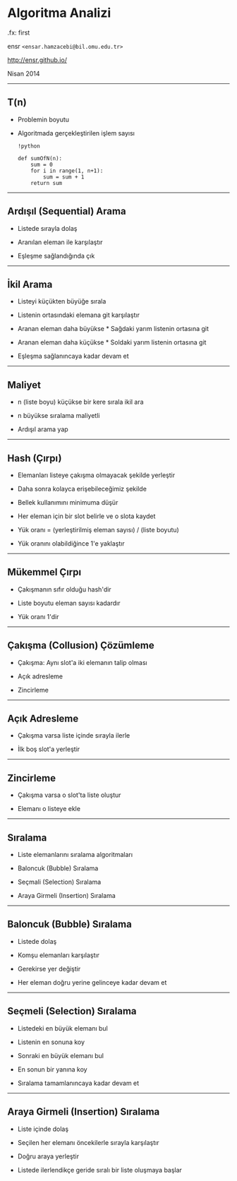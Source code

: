 #   Algoritma Analizi

.fx: first

ensr `<ensar.hamzacebi@bil.omu.edu.tr>`

http://ensr.github.io/

Nisan 2014

---

##  T(n)

-   Problemin boyutu

-   Algoritmada gerçekleştirilen işlem sayısı

        !python

        def sumOfN(n):
            sum = 0
            for i in range(1, n+1):
                sum = sum + 1
            return sum

---

##  Ardışıl (Sequential) Arama

-   Listede sırayla dolaş

-   Aranılan eleman ile karşılaştır

-   Eşleşme sağlandığında çık

---

##  İkil Arama

-   Listeyi küçükten büyüğe sırala

-   Listenin ortasındaki elemana git karşılaştır

-   Aranan eleman daha büyükse
        *   Sağdaki yarım listenin ortasına git

-   Aranan eleman daha küçükse
        *   Soldaki yarım listenin ortasına git

-   Eşleşma sağlanıncaya kadar devam et

---

##  Maliyet

-   n (liste boyu) küçükse bir kere sırala ikil ara

-   n büyükse sıralama maliyetli

-   Ardışıl arama yap

---

##  Hash (Çırpı)

-   Elemanları listeye çakışma olmayacak şekilde yerleştir

-   Daha sonra kolayca erişebileceğimiz şekilde

-   Bellek kullanımını minimuma düşür

-   Her eleman için bir slot belirle ve o slota kaydet

-   Yük oranı = (yerleştirilmiş eleman sayısı) / (liste boyutu)

-   Yük oranını olabildiğince 1'e yaklaştır

---

##  Mükemmel Çırpı

-   Çakışmanın sıfır olduğu hash'dir

-   Liste boyutu eleman sayısı kadardır

-   Yük oranı 1'dir

---

##  Çakışma (Collusion) Çözümleme

-   Çakışma: Aynı slot'a iki elemanın talip olması

-   Açık adresleme

-   Zincirleme

---

##  Açık Adresleme

-   Çakışma varsa liste içinde sırayla ilerle

-   İlk boş slot'a yerleştir

---

##  Zincirleme

-   Çakışma varsa o slot'ta liste oluştur

-   Elemanı o listeye ekle

---

##  Sıralama

-   Liste elemanlarını sıralama algoritmaları

-   Baloncuk (Bubble) Sıralama

-   Seçmali (Selection) Sıralama

-   Araya Girmeli (Insertion) Sıralama

---

##  Baloncuk (Bubble) Sıralama

-   Listede dolaş

-   Komşu elemanları karşılaştır

-   Gerekirse yer değiştir

-   Her eleman doğru yerine gelinceye kadar devam et

---

##  Seçmeli (Selection) Sıralama

-   Listedeki en büyük elemanı bul

-   Listenin en sonuna koy

-   Sonraki en büyük elemanı bul

-   En sonun bir yanına koy

-   Sıralama tamamlanıncaya kadar devam et

---

##  Araya Girmeli (Insertion) Sıralama

-   Liste içinde dolaş

-   Seçilen her elemanı öncekilerle sırayla karşılaştır

-   Doğru araya yerleştir

-   Listede ilerlendikçe geride sıralı bir liste oluşmaya başlar


